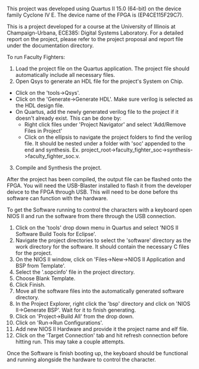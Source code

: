 This project was developed using Quartus II 15.0 (64-bit) on the device family Cyclone IV E. The device name of the FPGA is (EP4CE115F29C7).

This is a project developed for a course at the University of Illinois at Champaign-Urbana, ECE385: Digital Systems Laboratory. For a detailed report on the project, please refer to the project proposal and report file under the documentation directory.

To run Faculty Fighters:
1. Load the project file on the Quartus application. The project file should automatically include all necessary files.
2. Open Qsys to generate an HDL file for the project's System on Chip.
  - Click on the 'tools->Qsys'.
  - Click on the 'Generate->Generate HDL'. Make sure verilog is selected as the HDL design file.
  - On Quartus, add the newly generated verilog file to the project if it doesn't already exist. This can be done by:
    - Right click files under 'Project Navigator' and select 'Add/Remove Files in Project'
    - Click on the ellipsis to navigate the project folders to find the verilog file. It should be nested under a folder with 'soc' appended to the end and synthesis. Ex. project_root->faculty_fighter_soc->synthesis->faculty_fighter_soc.v.
3. Compile and Synthesis the project.

After the project has been compiled, the output file can be flashed onto the FPGA. You will need the USB-Blaster installed to flash it from the developer deivce to the FPGA through USB. This will need to be done before ths software can function with the hardware.

To get the Software running to control the characters with a keyboard open NIOS II and run the software from there through the USB connection.
1. Click on the 'tools' drop down menu in Quartus and select 'NIOS II Software Build Tools for Eclipse'.
2. Navigate the project directories to select the 'software' directory as the work directory for the software. It should contain the necessary C files for the project.
3. On the NIOS II window, click on 'Files->New->NIOS II Application and BSP from Template'.
4. Select the '.sopcinfo' file in the project directory.
5. Choose Blank Template.
6. Click Finish.
7. Move all the software files into the automatically generated software directory.
8. In the Project Explorer, right click the 'bsp' directory and click on 'NIOS II->Generate BSP'. Wait for it to finish generating.
9. Click on 'Project->Build All' from the drop down.
10. Click on 'Run->Run Configurations'.
11. Add new NIOS II Hardware and provide it the project name and elf file.
12. Click on the 'Target Connection' tab and hit refresh connection before hitting run. This may take a couple attempts.

Once the Software is finish booting up, the keyboard should be functional and running alongside the hardware to control the character.
